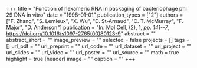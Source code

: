 +++
title = "Function of hexameric RNA in packaging of bacteriophage phi 29 DNA in vitro"
date = "1998-01-01"
publication_types = ["2"]
authors = ["F. Zhang", "S. Lemieux", "X. Wu", "D. St-Arnaud", "C. T. McMurray", "F. Major", "D. Anderson"]
publication = "In: Mol Cell, (2), 1, _pp. 141--7_, https://doi.org/10.1016/s1097-2765(00)80123-9"
abstract = ""
abstract_short = ""
image_preview = ""
selected = false
projects = []
tags = []
url_pdf = ""
url_preprint = ""
url_code = ""
url_dataset = ""
url_project = ""
url_slides = ""
url_video = ""
url_poster = ""
url_source = ""
math = true
highlight = true
[header]
image = ""
caption = ""
+++
